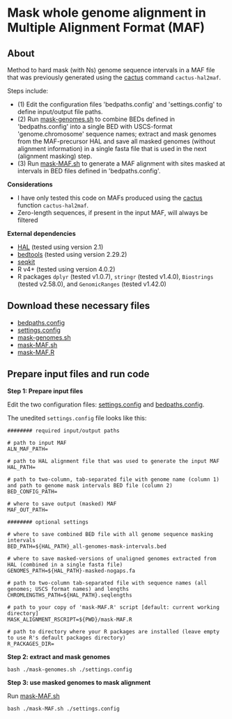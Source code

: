 # Mask whole genome alignment in Multiple Alignment Format (MAF)

## About

Method to hard mask (with Ns) genome sequence intervals in a MAF file that was previously generated using the [cactus](https://github.com/ComparativeGenomicsToolkit/cactus/blob/master/README.md) command `cactus-hal2maf`.

Steps include:
- (1) Edit the configuration files 'bedpaths.config' and 'settings.config' to define input/output file paths.
- (2) Run [mask-genomes.sh](https://github.com/JeffWeinell/mask-alignment/blob/main/mask-genomes.sh) to combine BEDs defined in 'bedpaths.config' into a single BED with USCS-format 'genome.chromosome' sequence names; extract and mask genomes from the MAF-precursor HAL and save all masked genomes (without alignment information) in a single fasta file that is used in the next (alignment masking) step.
- (3) Run [mask-MAF.sh](https://github.com/JeffWeinell/mask-alignment/blob/main/mask-MAF.sh) to generate a MAF alignment with sites masked at intervals in BED files defined in 'bedpaths.config'.

**Considerations**
- I have only tested this code on MAFs produced using the [cactus](https://github.com/ComparativeGenomicsToolkit/cactus/blob/master/README.md) function `cactus-hal2maf`.
- Zero-length sequences, if present in the input MAF, will always be filtered

**External dependencies**

- [HAL](https://github.com/ComparativeGenomicsToolkit/hal/tree/master) (tested using version 2.1)
- [bedtools](https://bedtools.readthedocs.io/en/latest/) (tested using version 2.29.2)
- [seqkit](https://bioinf.shenwei.me/seqkit/) 
- R v4+ (tested using version 4.0.2)
- R packages `dplyr` (tested v1.0.7), `stringr` (tested v1.4.0), `Biostrings` (tested v2.58.0), and `GenomicRanges` (tested v1.42.0)

## Download these necessary files

- [bedpaths.config](https://github.com/JeffWeinell/mask-alignment/blob/main/bedpaths.config)
- [settings.config](https://github.com/JeffWeinell/mask-alignment/blob/main/settings.config)
- [mask-genomes.sh](https://github.com/JeffWeinell/mask-alignment/blob/main/mask-genomes.sh)
- [mask-MAF.sh](https://github.com/JeffWeinell/mask-alignment/blob/main/mask-MAF.sh)
- [mask-MAF.R](https://github.com/JeffWeinell/mask-alignment/blob/main/mask-MAF.R)


## Prepare input files and run code

**Step 1: Prepare input files**

Edit the two configuration files: [settings.config](https://github.com/JeffWeinell/mask-alignment/blob/main/settings.config) and [bedpaths.config](https://github.com/JeffWeinell/mask-alignment/blob/main/bedpaths.config).

The unedited `settings.config` file looks like this:
```
######## required input/output paths

# path to input MAF
ALN_MAF_PATH=

# path to HAL alignment file that was used to generate the input MAF
HAL_PATH=                       

# path to two-column, tab-separated file with genome name (column 1) and path to genome mask intervals BED file (column 2)
BED_CONFIG_PATH=                

# where to save output (masked) MAF
MAF_OUT_PATH=

######## optional settings

# where to save combined BED file with all genome sequence masking intervals
BED_PATH=${HAL_PATH}_all-genomes-mask-intervals.bed                       

# where to save masked-versions of unaligned genomes extracted from HAL (combined in a single fasta file)
GENOMES_PATH=${HAL_PATH}-masked-nogaps.fa

# path to two-column tab-separated file with sequence names (all genomes; USCS format names) and lengths
CHROMLENGTHS_PATH=${HAL_PATH}.seqlengths

# path to your copy of 'mask-MAF.R' script [default: current working directory]
MASK_ALIGNMENT_RSCRIPT=${PWD}/mask-MAF.R

# path to directory where your R packages are installed (leave empty to use R's default packages directory)
R_PACKAGES_DIR=
```

**Step 2: extract and mask genomes**

```
bash ./mask-genomes.sh ./settings.config
```



**Step 3: use masked genomes to mask alignment**

Run [mask-MAF.sh](https://github.com/JeffWeinell/mask-alignment/blob/main/mask-MAF.sh)

```
bash ./mask-MAF.sh ./settings.config
```


